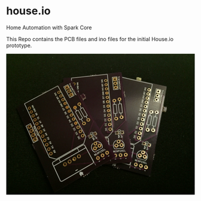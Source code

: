 # house.io
Home Automation with Spark Core

This Repo contains the PCB files and ino files for the initial House.io prototype.

![House.io](https://raw.githubusercontent.com/robertcedwards/house.io/master/img/houseio.jpg "House.io PCB Boards")
